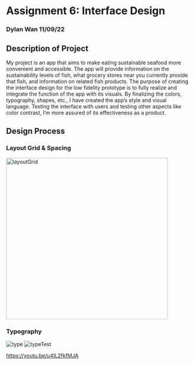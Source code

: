 # Assignment 6: Interface Design 
### Dylan Wan 11/09/22

## Description of Project 
My project is an app that aims to make eating sustainable seafood more convenient and accessible. The app will provide information on the sustainability levels of fish, what grocery stores near you currently provide that fish, and information on related fish products. The purpose of creating the interface design for the low fidelity prototype is to fully realize and integrate the function of the app with its visuals. By finalizing the colors, typography, shapes, etc., I have created the app’s style and visual language. Testing the interface with users and testing other aspects like color contrast, I’m more assured of its effectiveness as a product.

## Design Process
### Layout Grid & Spacing
<img width="438" alt="layoutGrid" src="https://user-images.githubusercontent.com/114602097/200787731-38a397e3-a9c3-4896-b64b-481bfa6124c8.png">

### Typography
![type](https://user-images.githubusercontent.com/114602097/200788032-1fb0d72d-0bc2-47a2-9013-4ba60f79ef32.png)
![typeTest](https://user-images.githubusercontent.com/114602097/200788075-629a7be8-0bee-4ecd-a8ba-fe82cfc64cda.png)






https://youtu.be/u4IL2fkfMJA

